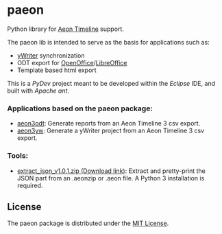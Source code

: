 # paeon
Python library for [Aeon Timeline](https://www.aeontimeline.com) support.

The paeon lib is intended to serve as the basis for applications such as:
- [yWriter](http://www.spacejock.com/yWriter7.html) synchronization
- ODT export for [OpenOffice](https://www.openoffice.org)/[LibreOffice](https://www.libreoffice.org)
- Template based html export

This is a *PyDev* project meant to be developed within the *Eclipse* IDE, and built with *Apache ant*.

### Applications based on the paeon package:

- [aeon3odt](https://peter88213.github.io/aeon3odt/): Generate reports from an Aeon Timeline 3 csv export.
- [aeon3yw](https://peter88213.github.io/aeon3yw/): Generate a yWriter project from an Aeon Timeline 3 csv export.

### Tools:

- [extract_json_v1.0.1.zip (Download link)](https://raw.githubusercontent.com/peter88213/paeon/main/dist/extract_json_v1.0.1.zip): Extract and pretty-print the JSON part from an .aeonzip or .aeon file. A Python 3 installation is required.


## License

The paeon package is distributed under the [MIT License](http://www.opensource.org/licenses/mit-license.php).